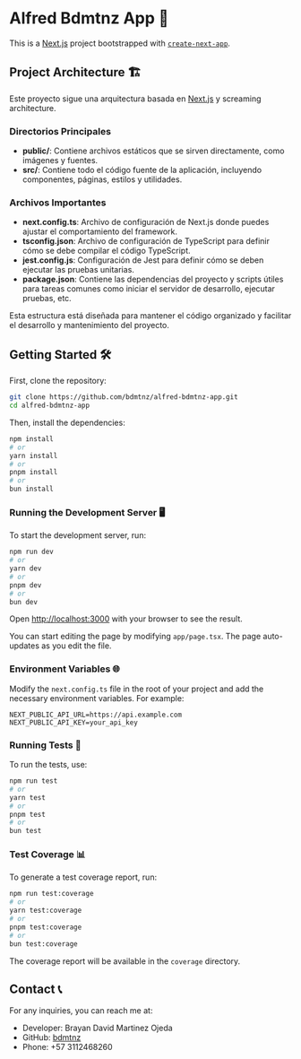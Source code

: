 # Alfred Bdmtnz App 🚀

This is a [Next.js](https://nextjs.org) project bootstrapped with [`create-next-app`](https://nextjs.org/docs/app/api-reference/cli/create-next-app).

## Project Architecture 🏗️

Este proyecto sigue una arquitectura basada en [Next.js](https://nextjs.org) y screaming architecture.

### Directorios Principales

- **public/**: Contiene archivos estáticos que se sirven directamente, como imágenes y fuentes.
- **src/**: Contiene todo el código fuente de la aplicación, incluyendo componentes, páginas, estilos y utilidades.

### Archivos Importantes

- **next.config.ts**: Archivo de configuración de Next.js donde puedes ajustar el comportamiento del framework.
- **tsconfig.json**: Archivo de configuración de TypeScript para definir cómo se debe compilar el código TypeScript.
- **jest.config.js**: Configuración de Jest para definir cómo se deben ejecutar las pruebas unitarias.
- **package.json**: Contiene las dependencias del proyecto y scripts útiles para tareas comunes como iniciar el servidor de desarrollo, ejecutar pruebas, etc.

Esta estructura está diseñada para mantener el código organizado y facilitar el desarrollo y mantenimiento del proyecto.

## Getting Started 🛠️

First, clone the repository:

```bash
git clone https://github.com/bdmtnz/alfred-bdmtnz-app.git
cd alfred-bdmtnz-app
```

Then, install the dependencies:

```bash
npm install
# or
yarn install
# or
pnpm install
# or
bun install
```

### Running the Development Server 🖥️

To start the development server, run:

```bash
npm run dev
# or
yarn dev
# or
pnpm dev
# or
bun dev
```

Open [http://localhost:3000](http://localhost:3000) with your browser to see the result.

You can start editing the page by modifying `app/page.tsx`. The page auto-updates as you edit the file.

### Environment Variables 🌐

Modify the `next.config.ts` file in the root of your project and add the necessary environment variables. For example:

```env
NEXT_PUBLIC_API_URL=https://api.example.com
NEXT_PUBLIC_API_KEY=your_api_key
```

### Running Tests 🧪

To run the tests, use:

```bash
npm run test
# or
yarn test
# or
pnpm test
# or
bun test
```

### Test Coverage 📊

To generate a test coverage report, run:

```bash
npm run test:coverage
# or
yarn test:coverage
# or
pnpm test:coverage
# or
bun test:coverage
```

The coverage report will be available in the `coverage` directory.

## Contact 📞

For any inquiries, you can reach me at:

- Developer: Brayan David Martinez Ojeda
- GitHub: [bdmtnz](https://github.com/bdmtnz)
- Phone: +57 3112468260